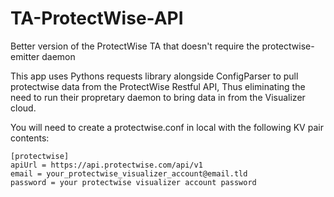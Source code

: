 # TA-ProtectWise-API
Better version of the ProtectWise TA that doesn't require the protectwise-emitter daemon

This app uses Pythons requests library alongside ConfigParser to pull protectwise data from the ProtectWise Restful API,
Thus eliminating the need to run their propretary daemon to bring data in from the Visualizer cloud.

You will need to create a protectwise.conf in local with the following KV pair contents:

```
[protectwise]
apiUrl = https://api.protectwise.com/api/v1
email = your_protectwise_visualizer_account@email.tld
password = your protectwise visualizer account password
```
